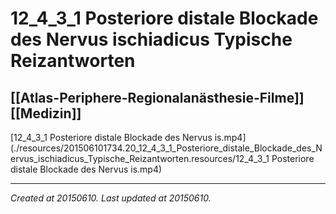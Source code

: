 # 12_4_3_1 Posteriore distale Blockade des Nervus ischiadicus Typische Reizantworten
 [[Atlas-Periphere-Regionalanästhesie-Filme]] [[Medizin]] 
---



[12\_4\_3\_1 Posteriore distale Blockade des Nervus is.mp4](./resources/201506101734.20_12_4_3_1_Posteriore_distale_Blockade_des_Nervus_ischiadicus_Typische_Reizantworten.resources/12_4_3_1 Posteriore distale Blockade des Nervus is.mp4)

---

_Created at 20150610._
_Last updated at 20150610._




